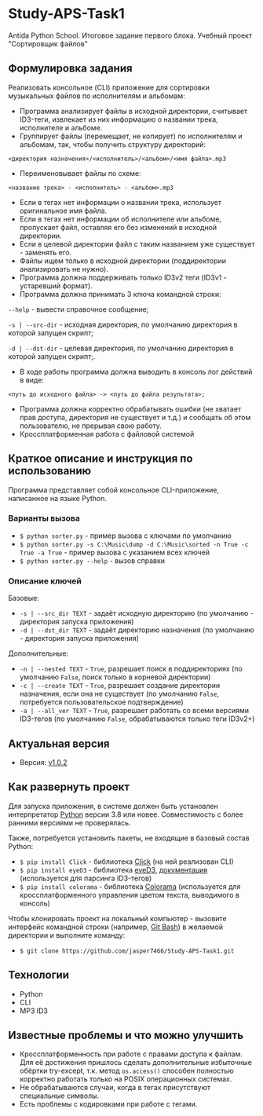 # Study-APS-Task1
Antida Python School. Итоговое задание первого блока. Учебный проект "Сортировщик файлов"

## Формулировка задания

Реализовать консольное (CLI) приложение для сортировки музыкальных файлов по исполнителям и альбомам:

 - Программа анализирует файлы в исходной директории, считывает ID3-теги, извлекает из них информацию о названии трека, исполнителе и альбоме.
 - Группирует файлы (перемещает, не копирует) по исполнителям и альбомам, так, чтобы получить структуру директорий:
 
 `<директория назначения>/<исполнитель>/<альбом>/<имя файла>.mp3`

 - Переименовывает файлы по схеме:

`<название трека> - <исполнитель> - <альбом>.mp3`

- Если в тегах нет информации о названии трека, использует оригинальное имя файла.
- Если в тегах нет информации об исполнителе или альбоме, пропускает файл, оставляя его без изменений в исходной директории.
- Если в целевой директории файл с таким названием уже существует - заменять его.
- Файлы ищем только в исходной директории (поддиректории анализировать не нужно).
- Программа должна поддерживать только ID3v2 теги (ID3v1 - устаревший формат).
- Программа должна принимать 3 ключа командной строки: 

`--help` - вывести справочное сообщение;

`-s | --src-dir` - исходная директория, по умолчанию директория в которой запущен скрипт;

`-d | --dst-dir` - целевая директория, по умолчанию директория в которой запущен скрипт;.

 - В ходе работы программа должна выводить в консоль лог действий в виде:

`<путь до исходного файла> -> <путь до файла результата>;`

- Программа должна корректно обрабатывать ошибки (не хватает прав доступа, директория не существует и т.д.) и сообщать об этом пользователю, не прерывая свою работу.
- Кроссплатформенная работа с файловой системой

## Краткое описание и инструкция по использованию

Программа представляет собой консольное CLI-приложение, написанное на языке Python.

### Варианты вызова

- `$ python sorter.py` - пример вызова с ключами по умолчанию
- `$ python sorter.py -s C:\Music\dump -d C:\Music\sorted -n True -c True -a True` - пример вызова с указанием всех ключей
- `$ python sorter.py --help` - вызов справки

### Описание ключей

Базовые:

- `-s | --src_dir TEXT` - задаёт исходную директорию (по умолчанию - директория запуска приложения)
- `-d | --dst_dir TEXT` - задаёт директорию назначения (по умолчанию - директория запуска приложения)

Дополнительные:

- `-n | --nested TEXT` - `True`, разрешает поиск в поддиректориях (по умолчанию `False`, поиск только в корневой директории)
- `-с | --create TEXT` - `True`, разрешает создание директории назначения, если она не существует (по умолчанию `False`, потребуется пользовательское подтверждение)
- `-a | --all_ver TEXT` - `True`, разрешает работать со всеми версиями ID3-тегов (по умолчанию `False`, обрабатываются только теги ID3v2+)

## Актуальная версия

 - Версия: [v1.0.2](https://github.com/jasper7466/Study-APS-Task1/tree/v1.0.2)

## Как развернуть проект

Для запуска приложения, в системе должен быть установлен интерпретатор [Python](https://www.python.org/downloads/) версии 3.8 или новее. Совместимость с более ранними версиями не проверялась.

Также, потребуется установить пакеты, не входящие в базовый состав Python:

- `$ pip install Click` - библиотека [Click](https://click.palletsprojects.com) (на ней реализован CLI)
- `$ pip install eyeD3` - библиотека [eyeD3](https://pypi.org/project/eyeD3), [документация](https://eyed3.readthedocs.io/en/latest/index.html) (используется для парсинга ID3-тегов)
- `$ pip install colorama` - библиотека [Colorama](https://pypi.org/project/colorama) (используется для кроссплатформенного управления цветом текста, выводимого в консоль)

Чтобы клонировать проект на локальный компьютер - вызовите интерфейс командной строки (например, [Git Bash](https://gitforwindows.org)) в желаемой директории и выполните команду:

- `$ git clone https://github.com/jasper7466/Study-APS-Task1.git`


## Технологии

 - Python
 - CLI
 - MP3 ID3

## Известные проблемы и что можно улучшить

- Кроссплатформенность при работе с правами доступа к файлам. Для её достижения пришлось сделать дополнительные избыточные обёртки try-except, т.к. метод `os.access()` способен полностью корректно работать только на POSIX операционных системах.
- Не обрабатываются случаи, когда в тегах присутствуют специальные символы.
- Есть проблемы с кодировками при работе с тегами.
